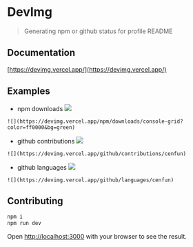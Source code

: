 # DevImg
> Generating npm or github status for profile README

## Documentation 
[https://devimg.vercel.app/](https://devimg.vercel.app/)

## Examples

- npm downloads
![](https://devimg.vercel.app/npm/downloads/console-grid?color=ff0000&bg=green)

`![](https://devimg.vercel.app/npm/downloads/console-grid?color=ff0000&bg=green)`

- github contributions
![](https://devimg.vercel.app/github/contributions/cenfun)

`![](https://devimg.vercel.app/github/contributions/cenfun)`

- github languages
![](https://devimg.vercel.app/github/languages/cenfun)

`![](https://devimg.vercel.app/github/languages/cenfun)`

## Contributing
```bash
npm i
npm run dev
```
Open [http://localhost:3000](http://localhost:3000) with your browser to see the result.
